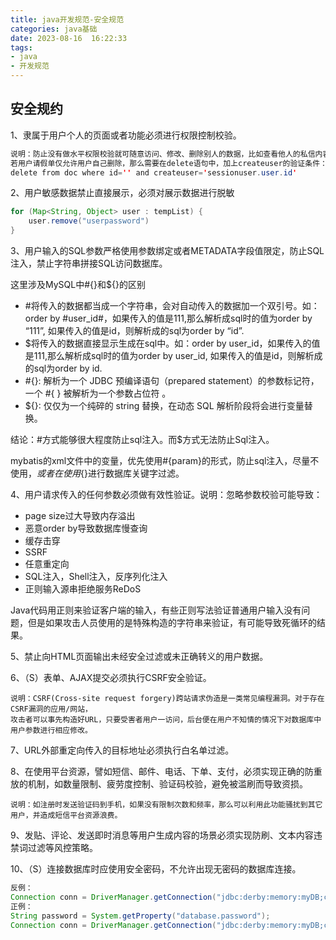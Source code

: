 ```yaml
---
title: java开发规范-安全规范
categories: java基础
date: 2023-08-16  16:22:33
tags: 
- java
- 开发规范
---
```


## 安全规约

1、隶属于用户个人的页面或者功能必须进行权限控制校验。

```java
说明：防止没有做水平权限校验就可随意访问、修改、删除别人的数据，比如查看他人的私信内容。举例说明：
若用户请假单仅允许用户自己删除，那么需要在delete语句中，加上createuser的验证条件：
delete from doc where id='' and createuser='sessionuser.user.id'
```

2、用户敏感数据禁止直接展示，必须对展示数据进行脱敏

```java
for (Map<String, Object> user : tempList) {
	user.remove("userpassword")
}
```

3、用户输入的SQL参数严格使用参数绑定或者METADATA字段值限定，防止SQL注入，禁止字符串拼接SQL访问数据库。

这里涉及MySQL中#{}和${}的区别

- \#将传入的数据都当成一个字符串，会对自动传入的数据加一个双引号。如：order by #user_id#，如果传入的值是111,那么解析成sql时的值为order by “111”, 如果传入的值是id，则解析成的sql为order by “id”.
- $将传入的数据直接显示生成在sql中。如：order by user_id，如果传入的值是111,那么解析成sql时的值为order by user_id, 如果传入的值是id，则解析成的sql为order by id.
- \#{}: 解析为一个 JDBC 预编译语句（prepared statement）的参数标记符，一个 #{ } 被解析为一个参数占位符 。
- ${}: 仅仅为一个纯碎的 string 替换，在动态 SQL 解析阶段将会进行变量替换。

结论：\#方式能够很大程度防止sql注入。而$方式无法防止Sql注入。

mybatis的xml文件中的变量，优先使用#{param}的形式，防止sql注入，尽量不使用${}，或者在使用${}进行数据库关键字过滤。

4、用户请求传入的任何参数必须做有效性验证。说明：忽略参数校验可能导致：

- page size过大导致内存溢出
- 恶意order by导致数据库慢查询
- 缓存击穿
- SSRF
- 任意重定向
- SQL注入，Shell注入，反序列化注入
- 正则输入源串拒绝服务ReDoS

Java代码用正则来验证客户端的输入，有些正则写法验证普通用户输入没有问题，但是如果攻击人员使用的是特殊构造的字符串来验证，有可能导致死循环的结果。

5、禁止向HTML页面输出未经安全过滤或未正确转义的用户数据。

6、（S）表单、AJAX提交必须执行CSRF安全验证。

```
说明：CSRF(Cross-site request forgery)跨站请求伪造是一类常见编程漏洞。对于存在CSRF漏洞的应用/网站，
攻击者可以事先构造好URL，只要受害者用户一访问，后台便在用户不知情的情况下对数据库中用户参数进行相应修改。
```

7、URL外部重定向传入的目标地址必须执行白名单过滤。

8、在使用平台资源，譬如短信、邮件、电话、下单、支付，必须实现正确的防重放的机制，如数量限制、疲劳度控制、验证码校验，避免被滥刷而导致资损。

```
说明：如注册时发送验证码到手机，如果没有限制次数和频率，那么可以利用此功能骚扰到其它用户，并造成短信平台资源浪费。
```

9、发贴、评论、发送即时消息等用户生成内容的场景必须实现防刷、文本内容违禁词过滤等风控策略。

10、（S）连接数据库时应使用安全密码，不允许出现无密码的数据库连接。

```java
反例：
Connection conn = DriverManager.getConnection("jdbc:derby:memory:myDB;create=true","login", "");
正例：
String password = System.getProperty("database.password");
Connection conn = DriverManager.getConnection("jdbc:derby:memory:myDB;create=true","login", password);
```

